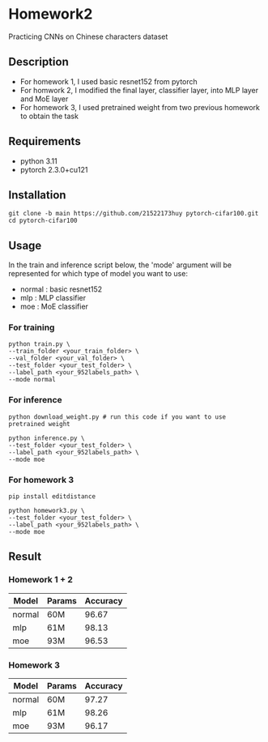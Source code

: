 # Homework2
Practicing CNNs on Chinese characters dataset

## Description
- For homework 1, I used basic resnet152 from pytorch
- For homwork 2, I modified the final layer, classifier layer, into MLP layer and MoE layer
- For homework 3, I used pretrained weight from two previous homework to obtain the task

## Requirements
- python 3.11
- pytorch 2.3.0+cu121

## Installation
```
git clone -b main https://github.com/21522173huy pytorch-cifar100.git
cd pytorch-cifar100
```

## Usage
In the train and inference script below, the 'mode' argument will be represented for which type of model you want to use: 
- normal : basic resnet152
- mlp : MLP classifier
- moe : MoE classifier
### For training

```
python train.py \
--train_folder <your_train_folder> \
--val_folder <your_val_folder> \
--test_folder <your_test_folder> \
--label_path <your_952labels_path> \
--mode normal
```
### For inference
```
python download_weight.py # run this code if you want to use pretrained weight
```

```
python inference.py \
--test_folder <your_test_folder> \
--label_path <your_952labels_path> \
--mode moe
```

### For homework 3
```
pip install editdistance
```
```
python homework3.py \
--test_folder <your_test_folder> \
--label_path <your_952labels_path> \
--mode moe
```

## Result 
### Homework 1 + 2
|  Model | Params | Accuracy |
| -------- | ------- | -------- |
| normal  | 60M |96.67|
| mlp  |  61M|  98.13 |
| moe  |  93M| 96.53 |

### Homework 3
|  Model | Params | Accuracy |
| -------- | ------- | -------- |
| normal  | 60M |97.27|
| mlp  |  61M|  98.26 |
| moe  |  93M| 96.17 |
